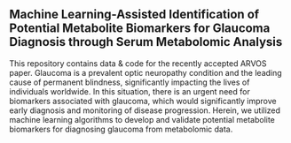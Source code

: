 ## Machine Learning-Assisted Identification of Potential Metabolite Biomarkers for Glaucoma Diagnosis through Serum Metabolomic Analysis

This repository contains data & code for the recently accepted ARVOS paper. 
Glaucoma is a prevalent optic neuropathy condition and the leading cause of permanent blindness, significantly impacting the lives of individuals worldwide. In this situation, there is an urgent need for biomarkers associated with glaucoma, which would significantly improve early diagnosis and monitoring of disease progression. Herein, we utilized machine learning algorithms to develop and validate potential metabolite biomarkers for diagnosing glaucoma from metabolomic data.
